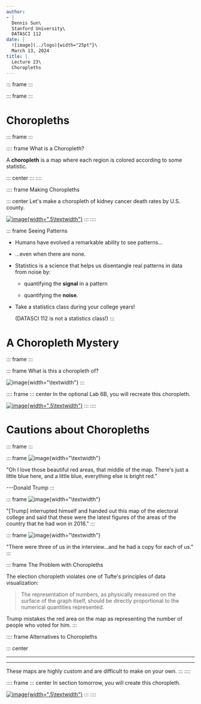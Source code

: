 ```yaml
---
author:
- |
  Dennis Sun\
  Stanford University\
  DATASCI 112
date: |
  ![image](../logo){width="25pt"}\
  March 13, 2024
title: |
  Lecture 23\
  Choropleths
---
```


::: frame
:::

::: frame
:::

# Choropleths

::: frame
:::

:::: frame
What is a Choropleth?

A **choropleth** is a map where each region is colored according to some
statistic.

::: center
:::
::::

:::: frame
Making Choropleths

::: center
Let's make a choropleth of kidney cancer death rates by U.S. county.

[![image](../colab){width=".5\\textwidth"}](https://colab.research.google.com/drive/1UNkN-T11SoE0fBkF0-nWmgl90TNbkN0e?usp=sharing)
:::
::::

::: frame
Seeing Patterns

-   Humans have evolved a remarkable ability to see patterns\...

-   \...even when there are none.

-   Statistics is a science that helps us disentangle real patterns in
    data from noise by:

    -   quantifying the **signal** in a pattern

    -   quantifying the **noise**.

-   Take a statistics class during your college years!

    (DATASCI 112 is not a statistics class!)
:::

# A Choropleth Mystery

::: frame
:::

::: frame
What is this a choropleth of?

![image](state-capitals-choropleth){width="\\textwidth"}
:::

:::: frame
::: center
In the optional Lab 6B, you will recreate this choropleth.

[![image](../colab){width=".5\\textwidth"}](https://colab.research.google.com/drive/1kQ-L_sXvfv9RpteHlPpaujrqjZJy-5DB?usp=sharing)
:::
::::

# Cautions about Choropleths

::: frame
:::

::: frame
![image](map-hanging){width="\\textwidth"}

"Oh I love those beautiful red areas, that middle of the map. There's
just a little blue here, and a little blue, everything else is bright
red."

---Donald Trump
:::

::: frame
![image](trump-map){width="\\textwidth"}

"\[Trump\] interrupted himself and handed out this map of the electoral
college and said that these were the latest figures of the areas of the
country that he had won in 2016."
:::

::: frame
![image](trump){width="\\textwidth"}

"There were three of us in the interview\...and he had a copy for each
of us."
:::

::: frame
The Problem with Choropleths

The election choropleth violates one of Tufte's principles of data
visualization:

> The representation of numbers, as physically measured on the surface
> of the graph itself, should be directly proportional to the numerical
> quantities represented.

Trump mistakes the red area on the map as representing the number of
people who voted for him.
:::

:::: frame
Alternatives to Choropleths

::: center
  -- --
     
     
  -- --

These maps are highly custom and are difficult to make on your own.
:::
::::

:::: frame
::: center
In section tomorrow, you will create this choropleth.

[![image](../colab){width=".5\\textwidth"}](https://colab.research.google.com/drive/1Oxe3HEWZUvDxp3qTqcIPmqgAboSB1DHJ?usp=sharing)
:::
::::
